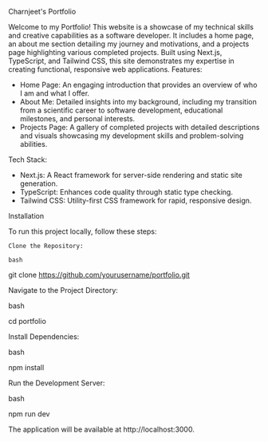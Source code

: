 Charnjeet's Portfolio

Welcome to my Portfolio! This website is a showcase of my technical skills and creative capabilities as a software developer. It includes a home page, an about me section detailing my journey and motivations, and a projects page highlighting various completed projects. Built using Next.js, TypeScript, and Tailwind CSS, this site demonstrates my expertise in creating functional, responsive web applications.
Features:

- Home Page: An engaging introduction that provides an overview of who I am and what I offer.
- About Me: Detailed insights into my background, including my transition from a scientific career to software development, educational milestones, and personal interests.
- Projects Page: A gallery of completed projects with detailed descriptions and visuals showcasing my development skills and problem-solving abilities.

Tech Stack:

- Next.js: A React framework for server-side rendering and static site generation.
- TypeScript: Enhances code quality through static type checking.
- Tailwind CSS: Utility-first CSS framework for rapid, responsive design.

Installation

To run this project locally, follow these steps:

    Clone the Repository:

    bash

git clone https://github.com/yourusername/portfolio.git

Navigate to the Project Directory:

bash

cd portfolio

Install Dependencies:

bash

npm install

Run the Development Server:

bash

npm run dev

The application will be available at http://localhost:3000.
